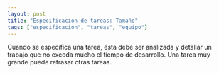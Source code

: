 ```yaml
---
layout: post
title: "Especificación de tareas: Tamaño"
tags: ["especificacion", "tareas", "equipo"]
---
```

Cuando se especifica una tarea, ésta debe ser analizada y detallar<!--more--> un trabajo que no exceda mucho el tiempo de desarrollo. Una tarea muy grande puede retrasar otras tareas.  